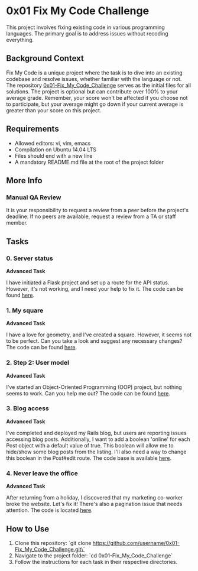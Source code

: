 # 0x01 Fix My Code Challenge

This project involves fixing existing code in various programming languages. The primary goal is to address issues without recoding everything.

## Background Context

Fix My Code is a unique project where the task is to dive into an existing codebase and resolve issues, whether familiar with the language or not. The repository [0x01-Fix_My_Code_Challenge](https://github.com/username/0x01-Fix_My_Code_Challenge) serves as the initial files for all solutions. The project is optional but can contribute over 100% to your average grade. Remember, your score won't be affected if you choose not to participate, but your average might go down if your current average is greater than your score on this project.

## Requirements

- Allowed editors: vi, vim, emacs
- Compilation on Ubuntu 14.04 LTS
- Files should end with a new line
- A mandatory README.md file at the root of the project folder

## More Info

### Manual QA Review

It is your responsibility to request a review from a peer before the project's deadline. If no peers are available, request a review from a TA or staff member.

## Tasks

### 0. Server status

**Advanced Task**

I have initiated a Flask project and set up a route for the API status. However, it's not working, and I need your help to fix it. The code can be found [here](https://github.com/username/Fix_My_Code_Challenge/tree/main/0x01-challenge/status_server).

### 1. My square

**Advanced Task**

I have a love for geometry, and I've created a square. However, it seems not to be perfect. Can you take a look and suggest any necessary changes? The code can be found [here](https://github.com/username/Fix_My_Code_Challenge/tree/main/0x01-challenge/square.py).

### 2. Step 2: User model

**Advanced Task**

I've started an Object-Oriented Programming (OOP) project, but nothing seems to work. Can you help me out? The code can be found [here](https://github.com/username/Fix_My_Code_Challenge/tree/main/0x01-challenge/user.py).

### 3. Blog access

**Advanced Task**

I've completed and deployed my Rails blog, but users are reporting issues accessing blog posts. Additionally, I want to add a boolean 'online' for each Post object with a default value of true. This boolean will allow me to hide/show some blog posts from the listing. I'll also need a way to change this boolean in the Post#edit route. The code base is available [here](https://github.com/username/Fix_My_Code_Challenge/tree/main/0x01-challenge/blog).

### 4. Never leave the office

**Advanced Task**

After returning from a holiday, I discovered that my marketing co-worker broke the website. Let's fix it! There's also a pagination issue that needs attention. The code is located [here](https://github.com/username/Fix_My_Code_Challenge/tree/main/0x01-challenge/react-blog).

## How to Use

1. Clone this repository: \`git clone https://github.com/username/0x01-Fix_My_Code_Challenge.git\`
2. Navigate to the project folder: \`cd 0x01-Fix_My_Code_Challenge\`
3. Follow the instructions for each task in their respective directories.
